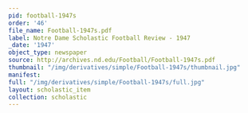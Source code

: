 ```yaml
---
pid: football-1947s
order: '46'
file_name: Football-1947s.pdf
label: Notre Dame Scholastic Football Review - 1947
_date: '1947'
object_type: newspaper
source: http://archives.nd.edu/Football/Football-1947s.pdf
thumbnail: "/img/derivatives/simple/Football-1947s/thumbnail.jpg"
manifest:
full: "/img/derivatives/simple/Football-1947s/full.jpg"
layout: scholastic_item
collection: scholastic
---
```

